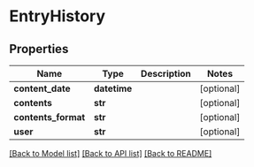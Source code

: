 # EntryHistory

## Properties
Name | Type | Description | Notes
------------ | ------------- | ------------- | -------------
**content_date** | **datetime** |  | [optional] 
**contents** | **str** |  | [optional] 
**contents_format** | **str** |  | [optional] 
**user** | **str** |  | [optional] 

[[Back to Model list]](../README.md#documentation-for-models) [[Back to API list]](../README.md#documentation-for-api-endpoints) [[Back to README]](../README.md)


